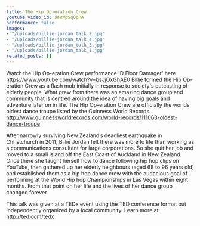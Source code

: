 ```yaml
---
title: The Hip Op-eration Crew
youtube_video_id: saRWpSqQpPA
performance: false
images:
- "/uploads/billie-jordan_talk_2.jpg"
- "/uploads/billie-jordan_talk_4.jpg"
- "/uploads/billie-jordan_talk_3.jpg"
- "/uploads/billie-jordan_talk_1.jpg"
related_posts: []
---
```


Watch the Hip Op-eration Crew performance 'D Floor Damager' here https://www.youtube.com/watch?v=bsJjOxGhAE0 Billie formed the Hip Op-eration Crew as a flash mob initially in response to society's outcasting of elderly people. What grew from there was an amazing dance group and community that is centred around the idea of having big goals and  adventure later on in life. The Hip Op-eration Crew are officially the worlds oldest dance troupe listed by the Guinness World Records. http://www.guinnessworldrecords.com/world-records/111063-oldest-dance-troupe

After narrowly surviving New Zealand’s deadliest earthquake in Christchurch in 2011, Billie Jordan felt there was more to life than working as a communications consultant for large corporations. So she quit her job and moved to a small island off the East Coast of Auckland in New Zealand. Once there she taught herself how to dance following hip hop clips on YouTube, then gathered up her elderly neighbours (aged 68 to 96 years old) and established them as a hip hop dance crew with the audacious goal of performing at the World Hip hop Championships in Las Vegas within eight months. From that point on her life and the lives of her dance group changed forever.

This talk was given at a TEDx event using the TED conference format but independently organized by a local community. Learn more at http://ted.com/tedx
